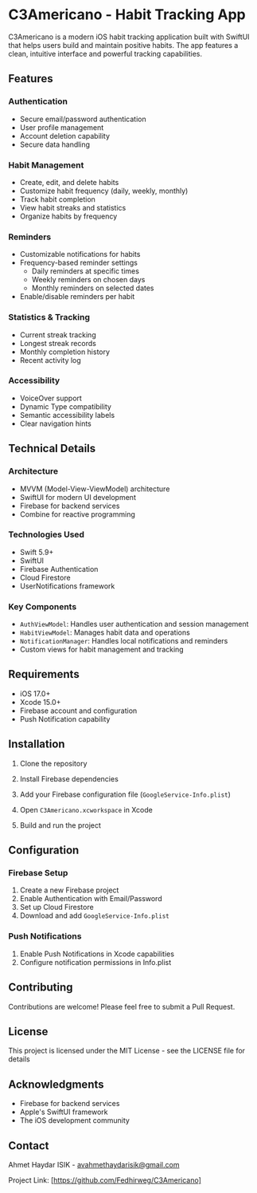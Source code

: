 # C3Americano - Habit Tracking App

C3Americano is a modern iOS habit tracking application built with SwiftUI that helps users build and maintain positive habits. The app features a clean, intuitive interface and powerful tracking capabilities.

## Features

### Authentication
- Secure email/password authentication
- User profile management
- Account deletion capability
- Secure data handling

### Habit Management
- Create, edit, and delete habits
- Customize habit frequency (daily, weekly, monthly)
- Track habit completion
- View habit streaks and statistics
- Organize habits by frequency

### Reminders
- Customizable notifications for habits
- Frequency-based reminder settings
  - Daily reminders at specific times
  - Weekly reminders on chosen days
  - Monthly reminders on selected dates
- Enable/disable reminders per habit

### Statistics & Tracking
- Current streak tracking
- Longest streak records
- Monthly completion history
- Recent activity log

### Accessibility
- VoiceOver support
- Dynamic Type compatibility
- Semantic accessibility labels
- Clear navigation hints

## Technical Details

### Architecture
- MVVM (Model-View-ViewModel) architecture
- SwiftUI for modern UI development
- Firebase for backend services
- Combine for reactive programming

### Technologies Used
- Swift 5.9+
- SwiftUI
- Firebase Authentication
- Cloud Firestore
- UserNotifications framework

### Key Components
- `AuthViewModel`: Handles user authentication and session management
- `HabitViewModel`: Manages habit data and operations
- `NotificationManager`: Handles local notifications and reminders
- Custom views for habit management and tracking

## Requirements

- iOS 17.0+
- Xcode 15.0+
- Firebase account and configuration
- Push Notification capability

## Installation

1. Clone the repository 

2. Install Firebase dependencies

3. Add your Firebase configuration file (`GoogleService-Info.plist`)

4. Open `C3Americano.xcworkspace` in Xcode

5. Build and run the project

## Configuration

### Firebase Setup
1. Create a new Firebase project
2. Enable Authentication with Email/Password
3. Set up Cloud Firestore
4. Download and add `GoogleService-Info.plist`

### Push Notifications
1. Enable Push Notifications in Xcode capabilities
2. Configure notification permissions in Info.plist

## Contributing

Contributions are welcome! Please feel free to submit a Pull Request.

## License

This project is licensed under the MIT License - see the LICENSE file for details

## Acknowledgments

- Firebase for backend services
- Apple's SwiftUI framework
- The iOS development community

## Contact

Ahmet Haydar ISIK - avahmethaydarisik@gmail.com

Project Link: [https://github.com/Fedhirweg/C3Americano]
